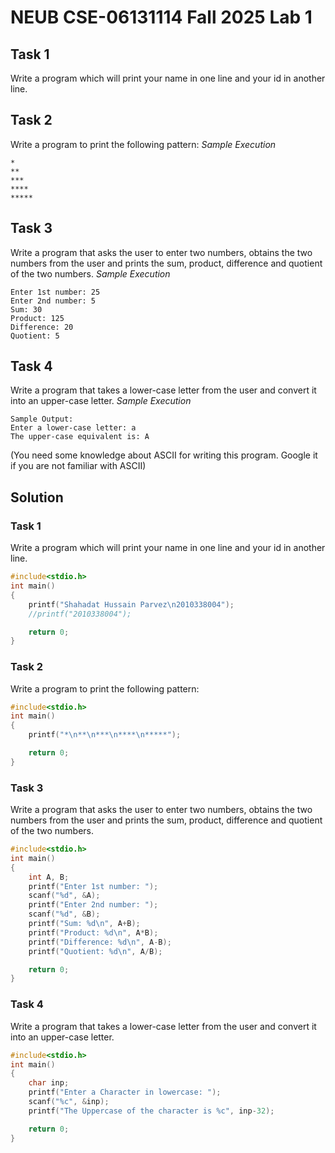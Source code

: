 # NEUB CSE-06131114 Fall 2025 Lab 1

## Task 1
Write a program which will print your name in one line and your id in another line.

## Task 2
Write a program to print the following pattern:
_Sample Execution_
```
* 
** 
*** 
**** 
*****
```

## Task 3
Write a program that asks the user to enter two numbers, obtains the two numbers from the user and prints the sum, product, difference and quotient of the two numbers.
_Sample Execution_
```
Enter 1st number: 25 
Enter 2nd number: 5 
Sum: 30 
Product: 125 
Difference: 20 
Quotient: 5
```

## Task 4
Write a program that takes a lower-case letter from the user and convert it into an upper-case letter. 
_Sample Execution_
```
Sample Output: 
Enter a lower-case letter: a 
The upper-case equivalent is: A 
```
(You need some knowledge about ASCII for writing this program. Google it if you are not familiar with ASCII) 


## Solution
### Task 1
Write a program which will print your name in one line and your id in another line.
```c
#include<stdio.h>
int main()
{
    printf("Shahadat Hussain Parvez\n2010338004");
    //printf("2010338004");

    return 0;
}
```

### Task 2
Write a program to print the following pattern:
```c
#include<stdio.h>
int main()
{
    printf("*\n**\n***\n****\n*****");

    return 0;
}
```


### Task 3
Write a program that asks the user to enter two numbers, obtains the two numbers from the user and prints the sum, product, difference and quotient of the two numbers.
```c
#include<stdio.h>
int main()
{
    int A, B;
    printf("Enter 1st number: ");
    scanf("%d", &A);
    printf("Enter 2nd number: ");
    scanf("%d", &B);
    printf("Sum: %d\n", A+B);
    printf("Product: %d\n", A*B);
    printf("Difference: %d\n", A-B);
    printf("Quotient: %d\n", A/B);

    return 0;
}
```


### Task 4
Write a program that takes a lower-case letter from the user and convert it into an upper-case letter. 
```c
#include<stdio.h>
int main()
{
    char inp;
    printf("Enter a Character in lowercase: ");
    scanf("%c", &inp);
    printf("The Uppercase of the character is %c", inp-32);

    return 0;
}
```
